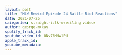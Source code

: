 ```yaml
---
layout: post
title: "MLW Rewind Episode 24 Battle Riot Reactions"
date: 2021-07-25
categories: straight-talk-wrestling videos
author: george-mckay
spotify_track_id: 
youtube_video_id: 0Nv78MHwlPU
apple_track_id: 
youtube_metadata: 
---
```


